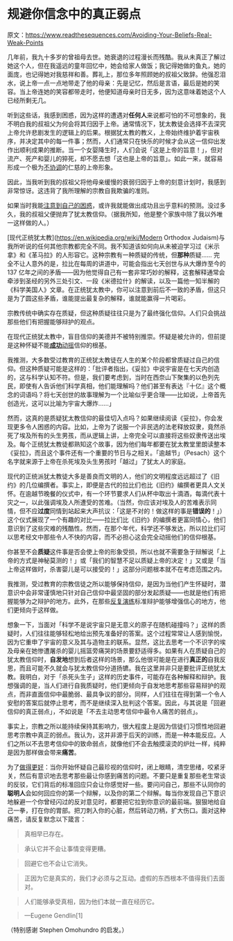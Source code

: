 # 规避你信念中的真正弱点

原文：https://www.readthesequences.com/Avoiding-Your-Beliefs-Real-Weak-Points

几年前，我九十多岁的曾祖母去世。她衰退的过程漫长而残酷。我从未真正了解过她这个人，但在我遥远的童年回忆中，她会给家人做饭；我记得她做的鱼丸，她的面庞，也记得她对我慈祥和善。葬礼上，那位多年照顾她的叔祖父致辞。他强忍泪水，说上帝一点一点地带走了他的母亲：先是记忆，然后是言语，最后是她的笑容。当上帝连她的笑容都带走时，他便知道母亲时日无多，因为这意味着她这个人已经所剩无几。

听到这些话，我感到困惑，因为这样的遭遇对**任何人**来说都可怕的不可想象的，我不明白我的叔祖父为何会将其归因于上帝。通常情况下，犹太教徒会选择不去深究上帝允许悲剧发生的逻辑上的后果。根据犹太教的教义，上帝始终维护着宇宙秩序，并决定其中的每一件事；然而，人们通常只在快乐的时候才会从这一信仰出发作出顺利成果的推断。当一个女婴降生时，人们会说「这是上帝的旨意！」，但对流产、死产和婴儿的猝死，却不愿去想「这也是上帝的旨意」。如此一来，就容易形成一个极为[不协调](https://www.readthesequences.com/Rationalization)的仁慈的上帝形象。

因此，当我听到我的叔祖父将他母亲缓慢的衰弱归因于上帝的刻意计划时，我感到非常惊讶。这违背了我所理解的宗教自我欺骗的准则。

如果当时我能[注意到自己的困惑](https://www.readthesequences.com/Your-Strength-As-A-Rationalist)，或许我就能做出成功且出乎意料的预测。没过多久，我的叔祖父便抛弃了犹太教信仰。（据我所知，他是整个家族中除了我以外唯一这样做的人。）

[现代正统犹太教](https://en.wikipedia.org/wiki/Modern Orthodox Judaism)与我所听说的任何其他宗教都完全不同。我不知道该如何向从未被迫学习过《米示拿》和《革马拉》的人形容它。这种宗教有一种质疑的传统，但**那种**质疑…… 完全不让人意外的是，拉比在每周的讲道中，可能会指出七天创世与从大爆炸至今的 137 亿年之间的矛盾——因为他觉得自己有一套非常巧妙的解释，这套解释通常会牵涉到圣经的另外三处引文、一段《米德拉什》的解读，以及一篇他一知半解的《科学美国人》文章。在正统犹太教中，你可以注意到前后不一致的矛盾，但这只是为了圆这些矛盾，谁能提出最复杂的解释，谁就能赢得一片喝彩。

宗教传统中确实存在质疑，但这种质疑往往只是为了最终强化信仰。人们只会挑战那些他们有把握能够辩护的观点。

在现代正统犹太教中，盲目信仰的美德并不被特别推崇。怀疑是被允许的，但前提是这种怀疑不能[**成功**动摇](https://www.readthesequences.com/The-Proper-Use-Of-Doubt)信仰的根基。

我推测，大多数受过教育的正统犹太教徒在人生的某个阶段都曾质疑过自己的信仰。但这种质疑可能是这样的：「批评者指出，《妥拉》中说宇宙是在七天内创造的，这与科学认知不符。但是，我们要考虑到，当时在西奈山下聚集的以色列先民，即使有人告诉他们科学真相，他们能理解吗？他们甚至有表达『十亿』这个概念的词语吗？将七天创世的故事理解为一个比喻似乎更合理——比如说，上帝首先创造光，这可以比喻为宇宙大爆炸……」

然而，这真的是质疑犹太教信仰的最佳切入点吗？如果继续阅读《妥拉》，你会发现更多令人困惑的内容。比如，上帝为了说服一个非民选的法老释放奴隶，竟然杀死了埃及所有的头生男孩，而从逻辑上讲，上帝完全可以直接将这些奴隶传送出埃及。每个正统犹太教徒都熟知这个故事，因为他们每年都要在犹太教堂里朗读整本《妥拉》，而且这个事件还有一个重要的节日与之相关。「逾越节」（Pesach）这个名字就来源于上帝在杀死埃及头生男孩时「越过」了犹太人的家庭。

现代的正统派犹太教徒大多是善良而文明的人，他们的文明程度远远超过了《旧约》的几位编撰者。事实上，即便是古代的拉比们也比《旧约》编撰者更具人文关怀。在逾越节晚餐的仪式中，有一个环节要求人们从杯中取出十滴酒，每滴代表十灾之一，以此强调埃及人所遭受的苦难。（当然，你应该对埃及人的苦难表示同情，但不应**过度**同情到站起来大声抗议：「这是不对的！做这样的事是**错误的**！」）这个仪式展现了一个有趣的对比——拉比们比《旧约》的编撰者更富同情心，他们意识到了这些灾难的残酷性。然而，在那个年代，科学还不够发达，所以拉比们可以思考经文中那些令人不快的内容，而不必担心这会完全动摇他们的信仰根基。

你甚至不会**质疑**这件事是否会使上帝的形象受损，所以也就不需要急于辩解说「上帝的方式是神秘莫测的！」或「我们的智慧不足以质疑上帝的决定！」又或是「当上帝这样做时，杀害婴儿是可以接受的！」这部分问题根本就不在考虑范围之内。

我推测，受过教育的宗教信徒之所以能够保持信仰，是因为当他们产生怀疑时，潜意识中会非常谨慎地只针对自己信仰中最坚固的部分发起质疑——也就是他们有把握能够为之辩护的地方。此外，在那些[反复演练](https://www.readthesequences.com/One-Argument-Against-An-Army)标准辩护能够增强信心的地方，他们更倾向于这样做。

想象一下，当面对「科学不是说宇宙只是无意义的原子在随机碰撞吗？」这样的质疑时，人们往往能够轻松地给出预先准备好的答案。这个过程常常让人感到愉悦，因为它重申了宇宙的意义及其与造物主的联系。显然，这比去思考一个不识字的埃及母亲在她惨遭屠杀的婴儿摇篮旁痛哭的场景要舒适得多。如果有人在质疑自己的犹太教信仰时，**自发地**想到后者这样的场景，那么他很可能是在进行**真正的**自我反思，而且可能不久就会与犹太教信仰分道扬镳。我在这里并非只是要批评正统犹太教。我明白，对于「杀死头生子」这样的历史事件，可能存在各种解释和辩护。我想强调的是，当人们进行自我质疑时，他们更倾向于自发地思考那些容易辩护的观点，而非直面信仰中最脆弱、最具争议的部分。同样，人们往往在得到第一个令人安慰的答案后就停止思考，而不是继续深入批判这个答案。因此，与其说是「回避信仰的真正弱点」，不如说是「不去主动思考信仰中最令人痛苦的弱点」。

事实上，宗教之所以能持续保持其影响力，很大程度上是因为信徒们习惯性地回避思考宗教中真正的弱点。我认为，这并非源于后天的训练，而是一种本能反应。人们之所以不去思考信仰中的致命弱点，就像他们不会去触摸滚烫的炉灶一样，纯粹是因为那样做会带来**痛苦**。

为了[做得更好](https://www.readthesequences.com/Tsuyoku-Naritai-I-Want-To-Become-Stronger)：当你开始怀疑自己最珍视的信仰时，闭上眼睛，清空思绪，咬紧牙关，然后有意识地去思考那些最让你感到痛苦的问题。不要只是重复那些老生常谈的反驳，它们背后的标准回应只会让你感觉好一些。要问问自己，那些不认同你的**聪明人**会如何回应你的第一个辩解，以及你的第二个辩解。每当你发现自己下意识地躲避一个你曾经闪过的反对意见时，都要把它拉到你意识的最前端。狠狠地给自己一拳，打在你的胃部。把刀刺入你的心脏，然后转动刀柄，扩大伤口。面对这种痛苦，请反复默念以下箴言：

> 真相早已存在。

>

> 承认它并不会让事情变得更糟。

>

> 回避它也不会让它消失。

>

> 正因为它是真实的，我们才必须与之互动。虚假的东西根本不值得我们去面对。

>

> 人们能够承受真相，因为他们本就一直在经历它。

>

> —Eugene Gendlin[1]

（特别感谢 Stephen Omohundro 的启发。）